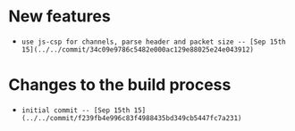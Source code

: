 
# New features

-     use js-csp for channels, parse header and packet size -- [Sep 15th 15](../../commit/34c09e9786c5482e000ac129e88025e24e043912)

# Changes to the build process

-     initial commit -- [Sep 15th 15](../../commit/f239fb4e996c83f4988435bd349cb5447fc7a231)
